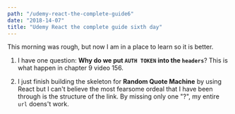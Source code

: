 ```yaml
---
path: "/udemy-react-the-complete-guide6"
date: "2018-14-07"
title: "Udemy React the complete guide sixth day"
---
```


This morning was rough, but now I am in a place to learn so it is better.

1. I have one question: **Why do we put `AUTH TOKEN` into the `headers`**? This is what happen in chapter 9 video 156.

2. I just finish building the skeleton for **Random Quote Machine** by using React but I can't believe the most fearsome ordeal that I have been through is the structure of the link. By missing only one "?", my entire `url` doens't work.